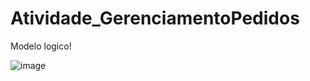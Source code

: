 # Atividade_GerenciamentoPedidos

Modelo logico!

![image](https://github.com/RodLeite/Atividade_GerenciamentoPedidos/assets/56495160/ed77571b-6166-4949-a428-1c4e0da903e2)
